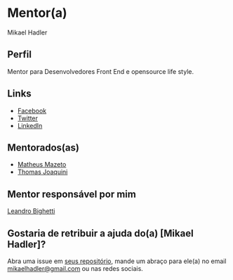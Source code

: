 # Mentor(a)

Mikael Hadler

## Perfil

Mentor para Desenvolvedores Front End e opensource life style.

## Links

* [Facebook](https://www.facebook.com/profile.php?id=100011593187579)
* [Twitter](https://twitter.com/mikaelhadler)
* [LinkedIn](https://www.linkedin.com/in/mikaelhadler)

## Mentorados(as)

- [Matheus Mazeto](/profiles/pupils/profiles/matheus_mazeto.md)
- [Thomas Joaquini](/profiles/pupils/profiles/ThomasJoaquini.md)

## Mentor responsável por mim
[Leandro Bighetti](/profiles/mentors/profiles/leandro_bighetti.md)

## Gostaria de retribuir a ajuda do(a) [Mikael Hadler]?

Abra uma issue em [seus repositório](https://github.com/mikaelhadler?tab=repositories), mande um abraço para ele(a) no email mikaelhadler@gmail.com ou nas redes sociais.
